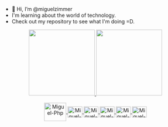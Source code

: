 - 👋 Hi, I’m @miguelzimmer
- I'm learning about the world of technology.
- Check out my repository to see what I'm doing =D.

<div align="center">
  <a href="https://github.com/miguelzimmer">
  <img height="180em" src="https://github-readme-stats.vercel.app/api?username=miguelzimmer&show_icons=true&theme=dracula&include_all_commits=false&count_private=true&show_owner=true"/>
    <img height="180em" src="https://github-readme-stats.vercel.app/api/top-langs/?username=rafaballerini&layout=compact&langs_count=7&theme=dracula"/>
</div>        
          
<div align="center" style="display: inline_block"><br>
  <img align="center" alt="Miguel-Php" height="50" width="60" src="https://cdn.jsdelivr.net/gh/devicons/devicon/icons/php/php-original.svg">  
  <img align="center" alt="Miguel-Ruby" height="30" width="40" src="https://cdn.jsdelivr.net/gh/devicons/devicon/icons/ruby/ruby-original.svg">
  <img align="center" alt="Miguel-Java" height="30" width="40" src="https://cdn.jsdelivr.net/gh/devicons/devicon/icons/java/java-original.svg">
  <img align="center" alt="Miguel-React" height="30" width="40" src="https://cdn.jsdelivr.net/gh/devicons/devicon/icons/react/react-original.svg"> 
  <img align="center" alt="Miguel-Ts" height="30" width="40" src="https://cdn.jsdelivr.net/gh/devicons/devicon/icons/typescript/typescript-original.svg">
  <img align="center" alt="Miguel-Js" height="30" width="40" src="https://cdn.jsdelivr.net/gh/devicons/devicon/icons/javascript/javascript-original.svg">
</div>
  
  ##
 
<!--   ![Snake animation](https://github.com/rafaballerini/rafaballerini/blob/output/github-contribution-grid-snake.svg) -->
 
<!---
miguelzimmer/miguelzimmer is a ✨ special ✨ repository because its `README.md` (this file) appears on your GitHub profile.
You can click the Preview link to take a look at your changes.
--->
